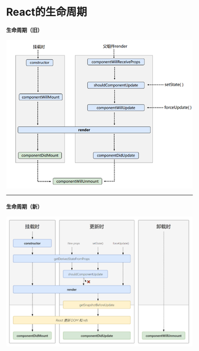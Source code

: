 # React的生命周期

#### 生命周期（旧）

![](../img/react-life-old.png)

------



#### 生命周期（新）

![](../img/react-life-new.png)

